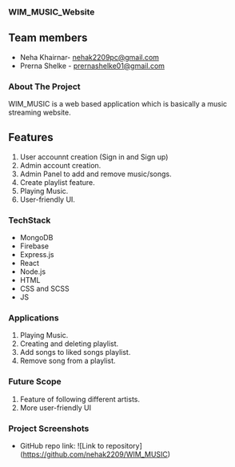 ### WIM_MUSIC_Website

## Team members
* Neha Khairnar- nehak2209pc@gmail.com
* Prerna Shelke - prernashelke01@gmail.com

### About The Project
WIM_MUSIC is a web based application which is basically a music streaming website.

## Features
1. User accounnt creation (Sign in and Sign up)
2. Admin account creation.
3. Admin Panel to add and remove music/songs.
4. Create playlist feature.
5. Playing Music.
6. User-friendly UI.


### TechStack
* MongoDB
* Firebase
* Express.js
* React
* Node.js
* HTML
* CSS and SCSS
* JS

### Applications
1. Playing Music.
2. Creating and deleting playlist.
3. Add songs to liked songs playlist.
4. Remove song from a playlist.

### Future Scope
1. Feature of following different artists.
2. More user-friendly UI

### Project Screenshots



* GitHub repo link: ![Link to repository] (https://github.com/nehak2209/WIM_MUSIC)
